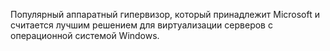 Популярный аппаратный гипервизор, который принадлежит Microsoft и считается лучшим решением для виртуализации серверов с операционной системой Windows.

